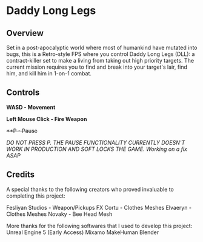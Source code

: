 # Daddy Long Legs

## Overview
Set in a post-apocalyptic world where most of humankind have mutated into bugs, this is a Retro-style FPS where you control Daddy Long Legs (DLL): a contract-killer set to make a living from taking out high priority targets. The current mission requires you to find and break into your target's lair, find him, and kill him in 1-on-1 combat. 

## Controls

**WASD - Movement**

**Left Mouse Click - Fire Weapon**

~~**P - Pause~~

*DO NOT PRESS P. THE PAUSE FUNCTIONALITY CURRENTLY DOESN'T WORK IN PRODUCTION AND SOFT LOCKS THE GAME.
Working on a fix ASAP*

## Credits
A special thanks to the following creators who proved invaluable to completing this project:

Fesliyan Studios - Weapon/Pickups FX
Cortu - Clothes Meshes
Elvaeryn - Clothes Meshes
Novaky - Bee Head Mesh

More thanks for the following softwares that I used to develop this project:
Unreal Engine 5 (Early Access)
Mixamo
MakeHuman
Blender
